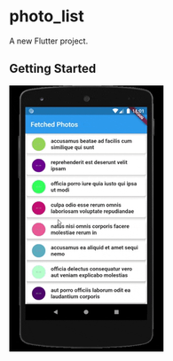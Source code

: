 # photo_list

A new Flutter project.

## Getting Started
![](https://github.com/Devnot-Mentor-2020/Photo-list/blob/master/github/usage.gif)
